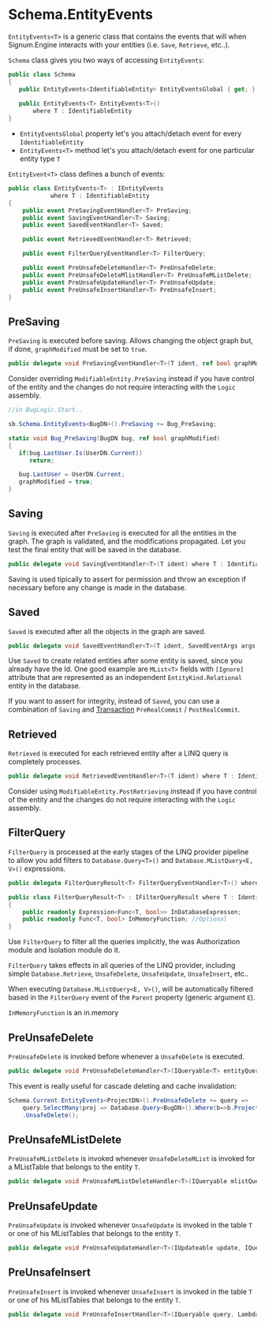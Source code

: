 # Schema.EntityEvents

`EntityEvents<T>` is a generic class that contains the events that will when Signum.Engine interacts with your entities (i.e. `Save`, `Retrieve`, etc..). 

`Schema` class gives you two ways of accessing `EntityEvents`: 

```C#
public class Schema
{
   public EntityEvents<IdentifiableEntity> EntityEventsGlobal { get; }
   
   public EntityEvents<T> EntityEvents<T>()
       where T : IdentifiableEntity
}
```

* `EntityEventsGlobal` property let's you attach/detach event for every `IdentifiableEntity`
* `EntityEvents<T>` method let's you attach/detach event for one particular entity type `T`

`EntityEvent<T>` class defines a bunch of events:  

```C#
public class EntityEvents<T> : IEntityEvents
            where T : IdentifiableEntity
{
    public event PreSavingEventHandler<T> PreSaving;
    public event SavingEventHandler<T> Saving;
    public event SavedEventHandler<T> Saved;

    public event RetrievedEventHandler<T> Retrieved;

    public event FilterQueryEventHandler<T> FilterQuery;

    public event PreUnsafeDeleteHandler<T> PreUnsafeDelete;
    public event PreUnsafeDeleteMlistHandler<T> PreUnsafeMListDelete;
    public event PreUnsafeUpdateHandler<T> PreUnsafeUpdate;
    public event PreUnsafeInsertHandler<T> PreUnsafeInsert;
}
```

## PreSaving

`PreSaving` is executed before saving. Allows changing the object graph but, if done, `graphModified` must be set to `true`.

```C#
public delegate void PreSavingEventHandler<T>(T ident, ref bool graphModified) where T : IdentifiableEntity;
```

Consider overriding `ModifiableEntity.PreSaving` instead if you have control of the entity and the changes do not require interacting with the `Logic` assembly.

```C#
//in BugLogic.Start..

sb.Schema.EntityEvents<BugDN>().PreSaving += Bug_PreSaving;

static void Bug_PreSaving(BugDN bug, ref bool graphModified)
{
   if(bug.LastUser.Is(UserDN.Current))
      return;

   bug.LastUser = UserDN.Current;
   graphModified = true;
}

```

## Saving

`Saving` is executed after `PreSaving` is executed for all the entities in the graph. The graph is validated, and the modifications propagated. Let you test the final entity that will be saved in the database.   

```C#
public delegate void SavingEventHandler<T>(T ident) where T : IdentifiableEntity;
```

Saving is used tipically to assert for permission and throw an exception if necessary before any change is made in the database. 

## Saved

`Saved` is executed after all the objects in the graph are saved. 

```C#
public delegate void SavedEventHandler<T>(T ident, SavedEventArgs args) where T : IdentifiableEntity;
```

Use `Saved` to create related entities after some entity is saved, since you already have the Id. One good example are `MList<T>` fields with `[Ignore]` attribute that are represented as an independent `EntityKind.Relational` entity in the database.

If you want to assert for integrity, instead of `Saved`, you can use a combination of `Saving` and [Transaction](../Connection/Transaction.md) `PreRealCommit` / `PostRealCommit`.

## Retrieved 

`Retrieved` is executed for each retrieved entity after a LINQ query is completely processes. 

```C#
public delegate void RetrievedEventHandler<T>(T ident) where T : IdentifiableEntity;
```

Consider using `ModifiableEntity.PostRetrieving` instead if you have control of the entity and the changes do not require interacting with the `Logic` assembly.

## FilterQuery

`FilterQuery` is processed at the early stages of the LINQ provider pipeline to allow you add filters to `Database.Query<T>()` and `Database.MListQuery<E, V>()` expressions. 

```C#
public delegate FilterQueryResult<T> FilterQueryEventHandler<T>() where T : IdentifiableEntity;

public class FilterQueryResult<T> : IFilterQueryResult where T : IdentifiableEntity
{
    public readonly Expression<Func<T, bool>> InDatabaseExpresson;
    public readonly Func<T, bool> InMemoryFunction; //Optional
}
```

Use `FilterQuery` to filter all the queries implicitly, the was Authorization module and Isolation module do it. 

`FilterQuery` takes effects in all queries of the LINQ provider, including simple `Database.Retrieve`, `UnsafeDelete`, `UnsafeUpdate`, `UnsafeInsert`, etc..

When executing `Database.MListQuery<E, V>()`, will be automatically filtered based in the `FilterQuery` event of the `Parent` property (generic argument `E`).

`InMemoryFunction` is an in.memory     

## PreUnsafeDelete

`PreUnsafeDelete` is invoked before whenever a `UnsafeDelete` is executed.

```C#
public delegate void PreUnsafeDeleteHandler<T>(IQueryable<T> entityQuery);
```

This event is really useful for cascade deleting and cache invalidation: 

```C#
Schema.Current.EntityEvents<ProjectDN>().PreUnsafeDelete += query => 
	query.SelectMany(proj => Database.Query<BugDN>().Where(b=>b.Project.RefersTo(proj)))
    .UnsafeDelete();
```
## PreUnsafeMListDelete

`PreUnsafeMListDelete` is invoked whenever `UnsafeDeleteMList` is invoked for a MListTable that belongs to the entity `T`. 

```C#
public delegate void PreUnsafeMListDeleteHandler<T>(IQueryable mlistQuery, IQueryable<T> entityQuery);
```

## PreUnsafeUpdate

`PreUnsafeUpdate` is invoked whenever `UnsafeUpdate` is invoked in the table `T` or one of his MListTables that belongs to the entity `T`. 

```C#
public delegate void PreUnsafeUpdateHandler<T>(IUpdateable update, IQueryable<T> entityQuery);
```


## PreUnsafeInsert

`PreUnsafeInsert` is invoked whenever `UnsafeInsert` is invoked in the table `T` or one of his MListTables that belongs to the entity `T`. 

```C#
public delegate void PreUnsafeInsertHandler<T>(IQueryable query, LambdaExpression constructor, IQueryable<T> entityQuery);
```




